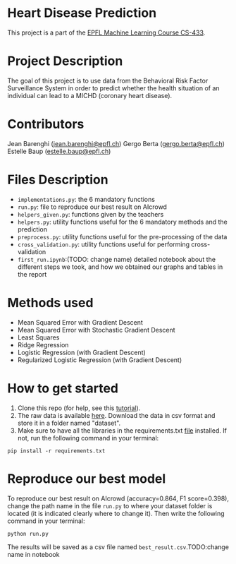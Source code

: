 # Heart Disease Prediction
This project is a part of the [EPFL Machine Learning Course CS-433](https://github.com/epfml/ML_course).

# Project Description
The goal of this project is to use data from the Behavioral Risk Factor Surveillance System in order to predict whether the health situation of an individual can lead to a MICHD (coronary heart disease).

# Contributors
Jean Barenghi (jean.barenghi@epfl.ch)
Gergo Berta (gergo.berta@epfl.ch)
Estelle Baup (estelle.baup@epfl.ch)

# Files Description
* `implementations.py`: the 6 mandatory functions
* `run.py`: file to reproduce our best result on AIcrowd
* `helpers_given.py`: functions given by the teachers
* `helpers.py`: utility functions useful for the 6 mandatory methods and the prediction
* `preprocess.py`: utility functions useful for the pre-processing of the data
* `cross_validation.py`: utility functions useful for performing cross-validation
* `first_run.ipynb`:(TODO: change name) detailed notebook about the different steps we took, and how we obtained our graphs and tables in the report

# Methods used
- Mean Squared Error with Gradient Descent
- Mean Squared Error with Stochastic Gradient Descent
- Least Squares
- Ridge Regression
- Logistic Regression (with Gradient Descent)
- Regularized Logistic Regression (with Gradient Descent)

# How to get started
1. Clone this repo (for help, see this [tutorial](https://help.github.com/articles/cloning-a-repository/)).
2. The raw data is available [here](https://www.aicrowd.com/challenges/epfl-machine-learning-project-1/dataset_files). Download the data in csv format and store it in a folder named "dataset".
3. Make sure to have all the libraries in the requirements.txt [file](requirements.txt) installed. If not, run the following command in your terminal:
```
pip install -r requirements.txt
```

# Reproduce our best model
To reproduce our best result on AIcrowd (accuracy=0.864, F1 score=0.398), change the path name in the file `run.py` to where your dataset folder is located (it is indicated clearly where to change it). Then write the following command in your terminal:
```
python run.py
```
The results will be saved as a csv file named `best_result.csv`.TODO:change name in notebook